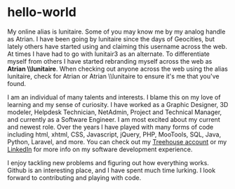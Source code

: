 # hello-world

My online alias is lunitaire. Some of you may know me by my analog handle as Atrian. I have been going by lunitaire since the days of Geocities, but lately others have started using and claiming this username across the web. At times I have had to go with lunitair3 as an alternate. To differentiate myself from others I have started rebranding myself across the web as **Atrian \\\\lunitaire**. When checking out anyone across the web using the alias lunitaire, check for Atrian or Atrian \\\\lunitaire to ensure it's me that you've found.

I am an individual of many talents and interests. I blame this on my love of learning and my sense of curiosity. I have worked as a Graphic Designer, 3D modeler, Helpdesk Technician, NetAdmin, Project and Technical Manager, and currently as a Software Engineer. I am most excited about my current and newest role. Over the years I have played with many forms of code including html, xhtml, CSS, Javascript, jQuery, PHP, MooTools, SQL, Java, Python, Laravel, and more. You can check out my [Treehouse account](https://teamtreehouse.com/atrianwagner) or my [LinkedIn](https://www.linkedin.com/in/atrianwagner) for more info on my software development experience.

I enjoy tackling new problems and figuring out how everything works. Github is an interesting place, and I have spent much time lurking. I look forward to contributing and playing with code.
